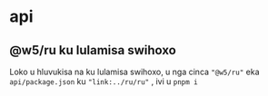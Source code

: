# api

## @w5/ru ku lulamisa swihoxo

Loko u hluvukisa na ku lulamisa swihoxo, u nga cinca `"@w5/ru"` eka `api/package.json` ku `"link:../ru/ru"` , ivi u `pnpm i`
